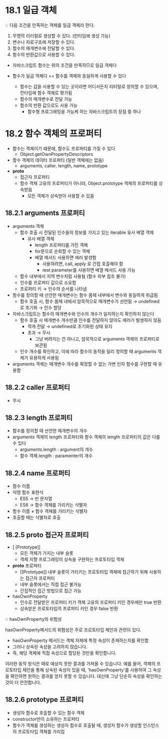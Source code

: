 # 18.1 일급 객체

<aside>
💡 다음 조건을 만족하는 객체를 일급 객체라 한다.

1. 무명의 리터럴로 생성할 수 있다. (런타임에 생성 가능)
2. 변수나 자료구조에 저장할 수 있다.
3. 함수의 매개변수에 전달할 수 있다.
4. 함수의 반환값으로 사용할 수 있다.
</aside>

- 자바스크립트 함수는 위의 조건을 만족하므로 일급 객체다

- 함수가 일급 객체다 == 함수를 객체와 동일하게 사용할 수 있다
  - 함수는 값을 사용할 수 있는 곳이라면 어디서든지 리터럴로 정의할 수 있으며, 런타임에 함수 객체로 평가됨
  - 함수의 매개변수로 전달 가능
  - 함수의 반환 값으로도 사용 가능
    - 함수형 프로그래밍을 가능케 하는 자바스크립트의 장점 중 하나

# 18.2 함수 객체의 프로퍼티

- 함수는 객체이기 떄문에, 함수도 프로퍼티를 가질 수 있다
  - Object.getOwnPropertyDescriptors
- 함수 객체의 데이터 프로퍼티 (일반 객체에는 없음)
  - arguments, caller, length, name, prototype
- **proto**
  - 접근자 프로퍼티
  - 함수 객체 고유의 프로퍼티가 아니라, Object.prototype 객체의 프로퍼티를 상속받음
    - 모든 객체가 상속받아 사용할 수 있음

## 18.2.1 arguments 프로퍼티

- arguments 객체
  - 함수 호출 시 전달된 인수들의 정보를 가지고 있는 iterable 유사 배열 객체
    - 유사 배열 객체
      - length 프로퍼티를 가진 객체
      - for문으로 순회할 수 있는 객체
      - 배열 메서드 사용하면 에러 발생함
        - 사용하려면, call, apply 로 간접 호출해야 함
        - rest parameter를 사용하면 배열 메서드 사용 가능
  - 함수 내부에서 지역 변수처럼 사용됨 (함수 외부 참조 불가)
  - 인수를 프로퍼티 값으로 소요함
  - 프로퍼티 키 → 인수의 순서를 나타냄
- 함수를 정의할 때 선언한 매개변수는 함수 몸체 내부에서 변수와 동일하게 취급됨
  - 함수 호출 시, 함수 몸체 내에서 암묵적으로 매개변수가 선언됨 → undefined로 초기화 → 인수 할당
- 자바스크립트는 함수의 매개변수와 인수의 개수가 일치하는지 확인하지 않는다
  - 함수 호출 시 매개변수 개수만큼 인수를 전달하지 않아도 에러가 발생하지 않음
    - 적게 전달 → undefined로 초기화된 상태 유지
    - 초과 → 무시
      - 그냥 버려지는 건 아니고, 암묵적으로 arguments 객체의 프로퍼티로 보관됨
  - 인수 개수를 확인하고, 이에 따라 함수의 동작을 달리 정의할 때 arguments 객체가 유용하게 사용됨
- arguments 객체는 매개변수 개수를 확정할 수 없는 가변 인자 함수를 구현할 때 유용함

## 18.2.2 caller 프로퍼티

- 무시

## 18.2.3 length 프로퍼티

- 함수를 정의할 때 선언한 매개변수의 개수
- arguments 객체의 length 프로퍼티와 함수 객체의 length 프로퍼티의 값은 다를 수 있다
  - arguments.length : argument의 개수
  - 함수 객체.length : paramenter의 개수

## 18.2.4 name 프로퍼티

- 함수 이름
- 익명 함수 표현식
  - ES5 → 빈 문자열
  - ES6 → 함수 객체를 가리키는 식별자
- 함수 이름 ≠ 함수 객체를 가리키는 식별자
- 호출할 때는 식별자로 호출

## 18.2.5 **proto** 접근자 프로퍼티

- [ [Prototype]]
  - 모든 객체가 가지는 내부 슬롯
  - 객체 지향 프로그래밍의 상속을 구현하는 프로토타입 객체
- **proto** 프로퍼티
  - [[Prototype]] 내부 슬롯이 가리키는 프로토타입 객체에 접근하기 위해 사용하는 접근자 프로퍼티
  - 내부 슬롯에서는 직접 접근 불가능
  - 간접적인 접근 방법으로 접근 가능
- hasOwnProperty
  - 인수로 전달받은 프로퍼티 키가 객체 고유의 프로퍼티 키인 경우에만 true 반환
  - 상속받은 프로토타입의 프로퍼티 키인 경우 false 반환

<aside>
💡 hasOwnProperty의 위험성

hasOwnProperty메서드의 위험성은 주로 프로토타입 체인과 관련이 있다.

- hasOwnProperty 메서드는 객체 자체에 특정 속성이 존재하는지를 확인함
- 그러나 상속된 속성을 고려하지 않습니다.
- 즉, 해당 객체에 직접 속성으로 할당된 것만을 확인합니다.

이러한 동작 방식은 때로 예상치 못한 결과를 가져올 수 있습니다. 예를 들어, 객체의 프로토타입 체인을 통해 상속된 속성이 있을 때, 'hasOwnProperty'를 사용하여 그 속성을 확인하면 원하는 결과를 얻지 못할 수 있습니다. 대신에 그냥 단순히 속성을 확인하는 것이 더 안전합니다.

</aside>

## 18.2.6 prototype 프로퍼티

- 생성자 함수로 호출할 수 있는 함수 객체
- constructor만이 소유하는 프로퍼티
- 함수가 객체를 생성하는 생성자 함수로 호출될 때, 생성자 함수가 생성할 인스턴스의 프로토타입 객체를 가리킴
